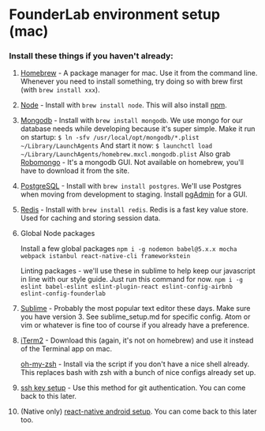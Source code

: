 # FounderLab environment setup (mac)

### Install these things if you haven't already:

1.  [Homebrew](https://brew.sh) - A package manager for mac. Use it from the command line. Whenever you need to install something, try doing so with brew first (with `brew install xxx`).

2.  [Node](https://nodejs.org) - Install with `brew install node`. This will also install [npm](https://www.npmjs.com/).

3.  [Mongodb](https://www.mongodb.org/) - Install with `brew install mongodb`. We use mongo for our database needs while developing because it's super simple.
    Make it run on startup:
    `$ ln -sfv /usr/local/opt/mongodb/*.plist ~/Library/LaunchAgents`
    And start it now:
    `$ launchctl load ~/Library/LaunchAgents/homebrew.mxcl.mongodb.plist`
    Also grab [Robomongo](http://robomongo.org/) - It's a mongodb GUI. Not available on homebrew, you'll have to download it from the site.

4.  [PostgreSQL](http://www.postgresql.org/) - Install with `brew install postgres`. We'll use Postgres when moving from development to staging. Install [pgAdmin](http://www.pgadmin.org/download/macosx.php) for a GUI.

5.  [Redis](http://redis.io/) - Install with `brew install redis`. Redis is a fast key value store. Used for caching and storing session data.

6.  Global Node packages

    Install a few global packages
    `npm i -g nodemon babel@5.x.x mocha webpack istanbul react-native-cli frameworkstein`

    Linting packages - we'll use these in sublime to help keep our javascript in line with our style guide. Just run this command for now.
    `npm i -g eslint babel-eslint eslint-plugin-react eslint-config-airbnb eslint-config-founderlab`

7.  [Sublime](http://www.sublimetext.com/3) - Probably the most popular text editor these days. Make sure you have version 3. See sublime_setup.md for specific config. Atom or vim or whatever is fine too of course if you already have a preference.

8.  [iTerm2](http://iterm2.com/) - Download this (again, it's not on homebrew) and use it instead of the Terminal app on mac.
    
    [oh-my-zsh](http://ohmyz.sh/) - Install via the script if you don't have a nice shell already. This replaces bash with zsh with a bunch of nice configs already set up.

9.  [ssh key setup](https://confluence.atlassian.com/bitbucket/set-up-ssh-for-git-728138079.html) - Use this method for git authentication. You can come back to this later.

10.  (Native only) [react-native android setup](https://facebook.github.io/react-native/docs/android-setup.html). You can come back to this later too.
